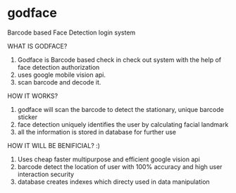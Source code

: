 # godface
 Barcode based Face Detection login system
 
 WHAT IS GODFACE?

1. Godface is Barcode based check in check out system with the help of face detection authorization
2. uses google mobile vision api.
3. scan barcode and decode it.

HOW IT WORKS? 

1. godface will  scan the barcode to detect the stationary, unique barcode sticker
2. face detection uniquely identifies the user by calculating facial landmark
3. all the information is stored in database for further use

HOW IT WILL BE BENIFICIAL? :)

1. Uses cheap faster multipurpose and efficient google vision api 
2. barcode detect the location of user with 100% accuracy and high user interaction security
3. database creates indexes which directy used in data manipulation
